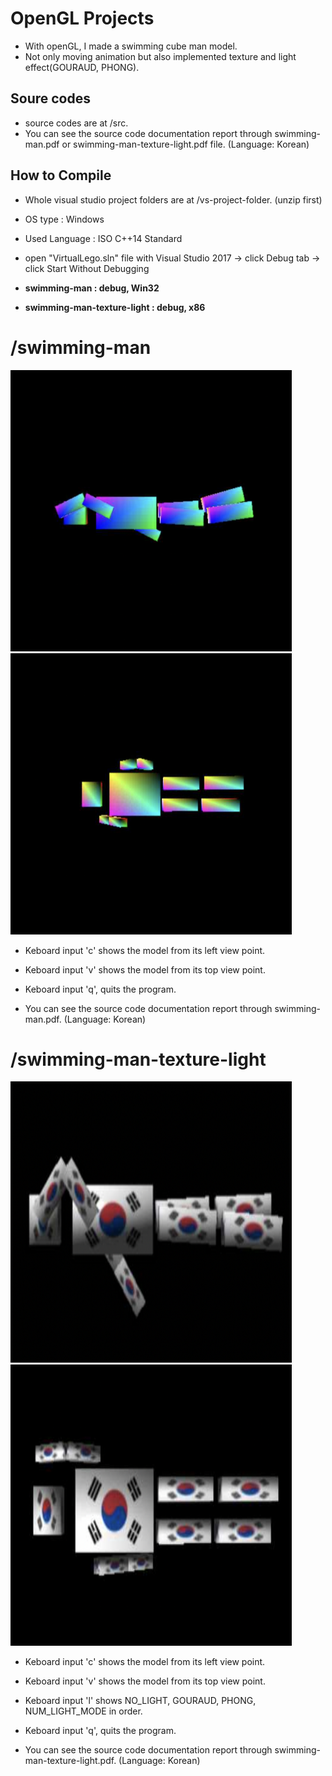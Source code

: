 # OpenGL Projects
* With openGL, I made a swimming cube man model.
* Not only moving animation but also implemented texture and light effect(GOURAUD, PHONG).

## Soure codes
* source codes are at /src.
* You can see the source code documentation report through swimming-man.pdf or swimming-man-texture-light.pdf file. (Language: Korean)

## How to Compile
* Whole visual studio project folders are at /vs-project-folder. (unzip first)

* OS type : Windows
* Used Language : ISO C++14 Standard
* open "VirtualLego.sln" file with Visual Studio 2017 -> click Debug tab -> click Start Without Debugging
* **swimming-man : debug, Win32**
* **swimming-man-texture-light : debug, x86**

# /swimming-man
<img src="./readme-images/swimming-man-left.png" width="450px" height="450px"/>
<img src="./readme-images/swimming-man-top.png" width="450px" height="450px"/>

* Keboard input 'c' shows the model from its left view point.
* Keboard input 'v' shows the model from its top view point.
* Keboard input 'q', quits the program.

* You can see the source code documentation report through swimming-man.pdf. (Language: Korean)

# /swimming-man-texture-light

<img src="./readme-images/swimming-man2-left.png" width="450px" height="450px"/>
<img src="./readme-images/swimming-man2-top.png" width="450px" height="450px"/>

* Keboard input 'c' shows the model from its left view point.
* Keboard input 'v' shows the model from its top view point.
* Keboard input 'l' shows NO_LIGHT, GOURAUD, PHONG, NUM_LIGHT_MODE in order.
* Keboard input 'q', quits the program.

* You can see the source code documentation report through swimming-man-texture-light.pdf. (Language: Korean)
